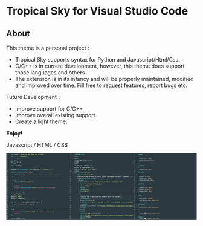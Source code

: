 # Tropical Sky for Visual Studio Code 
## About
This theme is a personal project :

* Tropical Sky supports syntax for Python and Javascript/Html/Css.
* C/C++ is in current development, however, this theme does support those languages and others
* The extension is in its infancy and will be properly maintained, modified and improved over time. Fill free to request features, report bugs etc. 
 

Future Development :
* Improve support for C/C++ 
* Improve overall existing support. 
* Create a light theme. 


**Enjoy!**

Javascript / HTML / CSS

![](assets/js-html-css.png)

